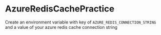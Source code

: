 # AzureRedisCachePractice

Create an environment variable with key of `AZURE_REDIS_CONNECTION_STRING` and a value of your azure redis cache connection string
